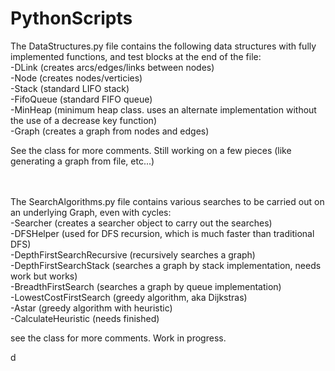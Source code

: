   # PythonScripts
The DataStructures.py file contains the following data structures with fully implemented functions, and test blocks at the end of the file:<br />
    	-DLink (creates arcs/edges/links between nodes) <br />
    	-Node (creates nodes/verticies)<br />
    	-Stack (standard LIFO stack)<br />
    	-FifoQueue (standard FIFO queue)<br />
    	-MinHeap (minimum heap class. uses an alternate implementation without the use of a decrease key function)<br />
    	-Graph (creates a graph from nodes and edges)<br />
		
See the class for more comments.  Still working on a few pieces (like generating a graph from file, etc...) <br />
<br />
<br />

The SearchAlgorithms.py file contains various searches to be carried out on an underlying Graph, even with cycles: <br />
		-Searcher (creates a searcher object to carry out the searches) <br />
				-DFSHelper (used for DFS recursion, which is much faster than traditional DFS)<br />
				-DepthFirstSearchRecursive (recursively searches a graph) <br />
				-DepthFirstSearchStack (searches a graph by stack implementation, needs work but works)<br />
				-BreadthFirstSearch (searches a graph by queue implementation)<br />
				-LowestCostFirstSearch (greedy algorithm, aka Dijkstras) <br />
				-Astar (greedy algorithm with heuristic)<br />
				-CalculateHeuristic (needs finished) <br />
				
see the class for more comments. Work in progress. <br />

          

d
